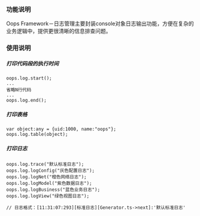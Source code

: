 ### 功能说明
Oops Framework－日志管理主要封装console对象日志输出功能，方便在复杂的业务逻辑中，提供更很清晰的信息排查问题。

### 使用说明
##### 打印代码段的执行时间
```
oops.log.start();
...
省略N行代码
...
oops.log.end();
```

##### 打印表格
```
var object:any = {uid:1000, name:"oops"};
oops.log.table(object);
```

##### 打印日志
```
oops.log.trace("默认标准日志");
oops.log.logConfig("灰色配置日志");
oops.log.logNet("橙色网络日志");
oops.log.logModel("紫色数据日志");
oops.log.logBusiness("蓝色业务日志");
oops.log.logView("绿色视图日志");

// 日志格式：[11:31:07:293][标准日志][Generator.ts->next]:'默认标准日志'
```